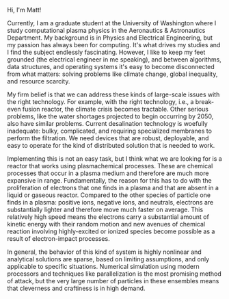 Hi, I'm Matt! 

Currently, I am a graduate student at the University of Washington where I study computational plasma physics in the Aeronautics & Astronautics Department.
My background is in Physics and Electrical Engineering, but my passion has always been for computing. It's what drives my studies and I find the subject endlessly
fascinating. However, I like to keep my feet grounded (the electrical engineer in me speaking), and between algorithms, data structures, and operating systems 
it's easy to become disconnected from what matters: solving problems like climate change, global inequality, and resource scarcity.

My firm belief is that we can address these kinds of large-scale issues with the right technology. For example, with the right technology, i.e., a break-even 
fusion reactor, the climate crisis becomes tractable. Other serious problems, like the water shortages projected to begin occurring by 2050, also have similar
problems. Current desalination technology is woefully inadequate: bulky, complicated, and requiring specialized membranes to perform the filtration.  We need devices that are robust, deployable, and easy to operate for the kind of distributed solution that is needed to work. 

Implementing this is not an easy task, but I think what we are looking for is a reactor that works using plasmachemical processes. These are chemical processes that occur in a plasma medium and therefore are much more expansive in range. Fundamentally, the reason for this has to do with the proliferation of electrons that one finds in a plasma and that are absent in a liquid or gaseous reactor. Compared to the other species of particle one finds in a plasma: positive ions, negative ions, and neutrals, electrons are substantially lighter and therefore move much faster on average. This relatively high speed means the electrons carry a substantial amount of kinetic energy with their random motion and new avenues of chemical reaction involving highly-excited or ionized species become possible as a result of electron-impact processes. 

In general, the behavior of this kind of system is highly nonlinear and analytical solutions are sparse, based on limiting assumptions, and only applicable to specific situations. Numerical simulation using modern processors and techniques like parallelization is the most promising method of attack, but the very large number of particles in these ensembles means that cleverness and craftiness is in high demand. 

